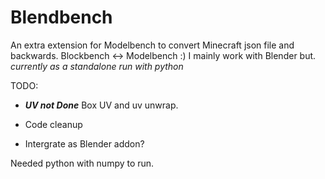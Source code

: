 # Blendbench

An extra extension for Modelbench to convert Minecraft json file and backwards. Blockbench <-> Modelbench :) 
I mainly work with Blender but.
<br/>
*currently as a standalone run with python*


TODO:
- ***UV not Done*** 
Box UV and uv unwrap.

- Code cleanup

- Intergrate as Blender addon?


Needed python with numpy to run.
